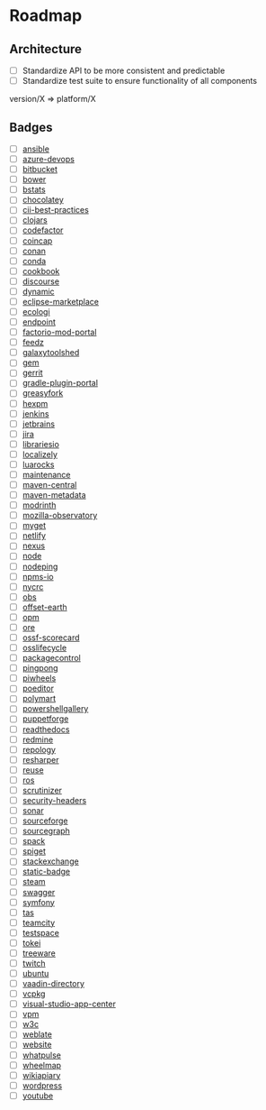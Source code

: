 # Roadmap

## Architecture

- [ ] Standardize API to be more consistent and predictable
- [ ] Standardize test suite to ensure functionality of all components

version/X => platform/X

## Badges

- [ ] [ansible](https://github.com/badges/shields/tree/master/services/ansible)
- [ ] [azure-devops](https://github.com/badges/shields/tree/master/services/azure-devops)
- [ ] [bitbucket](https://github.com/badges/shields/tree/master/services/bitbucket)
- [ ] [bower](https://github.com/badges/shields/tree/master/services/bower)
- [ ] [bstats](https://github.com/badges/shields/tree/master/services/bstats)
- [ ] [chocolatey](https://github.com/badges/shields/tree/master/services/chocolatey)
- [ ] [cii-best-practices](https://github.com/badges/shields/tree/master/services/cii-best-practices)
- [ ] [clojars](https://github.com/badges/shields/tree/master/services/clojars)
- [ ] [codefactor](https://github.com/badges/shields/tree/master/services/codefactor)
- [ ] [coincap](https://github.com/badges/shields/tree/master/services/coincap)
- [ ] [conan](https://github.com/badges/shields/tree/master/services/conan)
- [ ] [conda](https://github.com/badges/shields/tree/master/services/conda)
- [ ] [cookbook](https://github.com/badges/shields/tree/master/services/cookbook)
- [ ] [discourse](https://github.com/badges/shields/tree/master/services/discourse)
- [ ] [dynamic](https://github.com/badges/shields/tree/master/services/dynamic)
- [ ] [eclipse-marketplace](https://github.com/badges/shields/tree/master/services/eclipse-marketplace)
- [ ] [ecologi](https://github.com/badges/shields/tree/master/services/ecologi)
- [ ] [endpoint](https://github.com/badges/shields/tree/master/services/endpoint)
- [ ] [factorio-mod-portal](https://github.com/badges/shields/tree/master/services/factorio-mod-portal)
- [ ] [feedz](https://github.com/badges/shields/tree/master/services/feedz)
- [ ] [galaxytoolshed](https://github.com/badges/shields/tree/master/services/galaxytoolshed)
- [ ] [gem](https://github.com/badges/shields/tree/master/services/gem)
- [ ] [gerrit](https://github.com/badges/shields/tree/master/services/gerrit)
- [ ] [gradle-plugin-portal](https://github.com/badges/shields/tree/master/services/gradle-plugin-portal)
- [ ] [greasyfork](https://github.com/badges/shields/tree/master/services/greasyfork)
- [ ] [hexpm](https://github.com/badges/shields/tree/master/services/hexpm)
- [ ] [jenkins](https://github.com/badges/shields/tree/master/services/jenkins)
- [ ] [jetbrains](https://github.com/badges/shields/tree/master/services/jetbrains)
- [ ] [jira](https://github.com/badges/shields/tree/master/services/jira)
- [ ] [librariesio](https://github.com/badges/shields/tree/master/services/librariesio)
- [ ] [localizely](https://github.com/badges/shields/tree/master/services/localizely)
- [ ] [luarocks](https://github.com/badges/shields/tree/master/services/luarocks)
- [ ] [maintenance](https://github.com/badges/shields/tree/master/services/maintenance)
- [ ] [maven-central](https://github.com/badges/shields/tree/master/services/maven-central)
- [ ] [maven-metadata](https://github.com/badges/shields/tree/master/services/maven-metadata)
- [ ] [modrinth](https://github.com/badges/shields/tree/master/services/modrinth)
- [ ] [mozilla-observatory](https://github.com/badges/shields/tree/master/services/mozilla-observatory)
- [ ] [myget](https://github.com/badges/shields/tree/master/services/myget)
- [ ] [netlify](https://github.com/badges/shields/tree/master/services/netlify)
- [ ] [nexus](https://github.com/badges/shields/tree/master/services/nexus)
- [ ] [node](https://github.com/badges/shields/tree/master/services/node)
- [ ] [nodeping](https://github.com/badges/shields/tree/master/services/nodeping)
- [ ] [npms-io](https://github.com/badges/shields/tree/master/services/npms-io)
- [ ] [nycrc](https://github.com/badges/shields/tree/master/services/nycrc)
- [ ] [obs](https://github.com/badges/shields/tree/master/services/obs)
- [ ] [offset-earth](https://github.com/badges/shields/tree/master/services/offset-earth)
- [ ] [opm](https://github.com/badges/shields/tree/master/services/opm)
- [ ] [ore](https://github.com/badges/shields/tree/master/services/ore)
- [ ] [ossf-scorecard](https://github.com/badges/shields/tree/master/services/ossf-scorecard)
- [ ] [osslifecycle](https://github.com/badges/shields/tree/master/services/osslifecycle)
- [ ] [packagecontrol](https://github.com/badges/shields/tree/master/services/packagecontrol)
- [ ] [pingpong](https://github.com/badges/shields/tree/master/services/pingpong)
- [ ] [piwheels](https://github.com/badges/shields/tree/master/services/piwheels)
- [ ] [poeditor](https://github.com/badges/shields/tree/master/services/poeditor)
- [ ] [polymart](https://github.com/badges/shields/tree/master/services/polymart)
- [ ] [powershellgallery](https://github.com/badges/shields/tree/master/services/powershellgallery)
- [ ] [puppetforge](https://github.com/badges/shields/tree/master/services/puppetforge)
- [ ] [readthedocs](https://github.com/badges/shields/tree/master/services/readthedocs)
- [ ] [redmine](https://github.com/badges/shields/tree/master/services/redmine)
- [ ] [repology](https://github.com/badges/shields/tree/master/services/repology)
- [ ] [resharper](https://github.com/badges/shields/tree/master/services/resharper)
- [ ] [reuse](https://github.com/badges/shields/tree/master/services/reuse)
- [ ] [ros](https://github.com/badges/shields/tree/master/services/ros)
- [ ] [scrutinizer](https://github.com/badges/shields/tree/master/services/scrutinizer)
- [ ] [security-headers](https://github.com/badges/shields/tree/master/services/security-headers)
- [ ] [sonar](https://github.com/badges/shields/tree/master/services/sonar)
- [ ] [sourceforge](https://github.com/badges/shields/tree/master/services/sourceforge)
- [ ] [sourcegraph](https://github.com/badges/shields/tree/master/services/sourcegraph)
- [ ] [spack](https://github.com/badges/shields/tree/master/services/spack)
- [ ] [spiget](https://github.com/badges/shields/tree/master/services/spiget)
- [ ] [stackexchange](https://github.com/badges/shields/tree/master/services/stackexchange)
- [ ] [static-badge](https://github.com/badges/shields/tree/master/services/static-badge)
- [ ] [steam](https://github.com/badges/shields/tree/master/services/steam)
- [ ] [swagger](https://github.com/badges/shields/tree/master/services/swagger)
- [ ] [symfony](https://github.com/badges/shields/tree/master/services/symfony)
- [ ] [tas](https://github.com/badges/shields/tree/master/services/tas)
- [ ] [teamcity](https://github.com/badges/shields/tree/master/services/teamcity)
- [ ] [testspace](https://github.com/badges/shields/tree/master/services/testspace)
- [ ] [tokei](https://github.com/badges/shields/tree/master/services/tokei)
- [ ] [treeware](https://github.com/badges/shields/tree/master/services/treeware)
- [ ] [twitch](https://github.com/badges/shields/tree/master/services/twitch)
- [ ] [ubuntu](https://github.com/badges/shields/tree/master/services/ubuntu)
- [ ] [vaadin-directory](https://github.com/badges/shields/tree/master/services/vaadin-directory)
- [ ] [vcpkg](https://github.com/badges/shields/tree/master/services/vcpkg)
- [ ] [visual-studio-app-center](https://github.com/badges/shields/tree/master/services/visual-studio-app-center)
- [ ] [vpm](https://github.com/badges/shields/tree/master/services/vpm)
- [ ] [w3c](https://github.com/badges/shields/tree/master/services/w3c)
- [ ] [weblate](https://github.com/badges/shields/tree/master/services/weblate)
- [ ] [website](https://github.com/badges/shields/tree/master/services/website)
- [ ] [whatpulse](https://github.com/badges/shields/tree/master/services/whatpulse)
- [ ] [wheelmap](https://github.com/badges/shields/tree/master/services/wheelmap)
- [ ] [wikiapiary](https://github.com/badges/shields/tree/master/services/wikiapiary)
- [ ] [wordpress](https://github.com/badges/shields/tree/master/services/wordpress)
- [ ] [youtube](https://github.com/badges/shields/tree/master/services/youtube)
